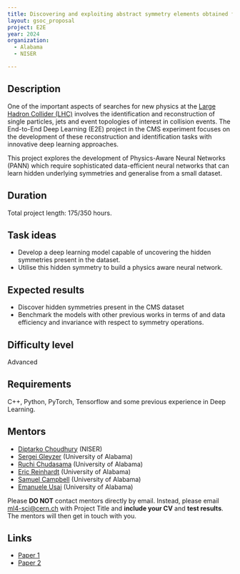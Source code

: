 ```yaml
---
title: Discovering and exploiting abstract symmetry elements obtained from low-level data within the CMS experiment
layout: gsoc_proposal
project: E2E
year: 2024
organization:
  - Alabama
  - NISER

---
```


## Description

One of the important aspects of searches for new physics at the [Large Hadron Collider (LHC)](https://home.cern/science/accelerators/large-hadron-collider) involves the identification and reconstruction of single particles, jets and event topologies of interest in collision events. The End-to-End Deep Learning (E2E) project in the CMS experiment focuses on the development  of these reconstruction and identification tasks with innovative deep learning approaches.

This project explores the development of Physics-Aware Neural Networks (PANN) which require sophisticated data-efficient neural networks that can learn hidden underlying symmetries and generalise from a small dataset.

## Duration

Total project length: 175/350 hours.

## Task ideas
 * Develop a deep learning model capable of uncovering the hidden symmetries present in the dataset.
 * Utilise this hidden symmetry to build a physics aware neural network.


## Expected results
 * Discover hidden symmetries present in the CMS dataset 
 * Benchmark the models with other previous works in terms of and data efficiency and invariance with respect to symmetry operations.

## Difficulty level
Advanced

## Requirements
C++, Python, PyTorch, Tensorflow and some previous experience in Deep Learning.

<!-- ## Test
Please use [this link](https://docs.google.com/document/d/1QuG0Ho3pWsJGMx0fG969aBNfgPg-cDxU9w33ZuDEBng/edit?usp=sharing) to access the test for this project. -->

## Mentors
  * [Diptarko Choudhury](mailto:ml4-sci@cern.ch) (NISER)
  * [Sergei Gleyzer](mailto:ml4-sci@cern.ch) (University of Alabama)
  * [Ruchi Chudasama](mailto:ml4-sci@cern.ch) (University of Alabama)
  * [Eric Reinhardt](mailto:ml4-sci@cern.ch) (University of Alabama)
  * [Samuel Campbell](mailto:ml4-sci@cern.ch) (University of Alabama)
  * [Emanuele Usai](mailto:ml4-sci@cern.ch) (University of Alabama)


Please **DO NOT** contact mentors directly by email. Instead, please email [ml4-sci@cern.ch](mailto:ml4-sci@cern.ch) with Project Title and **include your CV** and **test results**. The mentors will then get in touch with you.

## Links
  * [Paper 1](https://arxiv.org/abs/2302.00236)
  * [Paper 2](https://arxiv.org/abs/2104.09459)
